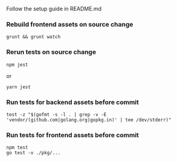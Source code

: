 Follow the setup guide in README.md

### Rebuild frontend assets on source change
```
grunt && grunt watch
```

### Rerun tests on source change
```
npm jest
```
or
```
yarn jest
```

### Run tests for backend assets before commit
```
test -z "$(gofmt -s -l . | grep -v -E 'vendor/(github.com|golang.org|gopkg.in)' | tee /dev/stderr)"
```

### Run tests for frontend assets before commit
```
npm test
go test -v ./pkg/...
```
